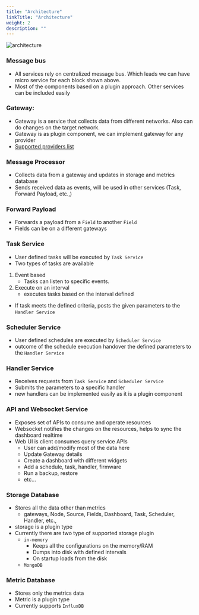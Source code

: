 ```yaml
---
title: "Architecture"
linkTitle: "Architecture"
weight: 2
description: ""
---
```


![architecture](/doc-images/architecture.png)

### Message bus
* All services rely on centralized message bus. Which leads we can have micro service for each block shown above.
* Most of the components based on a plugin approach. Other services can be included easily

### Gateway:
* Gateway is a service that collects data from different networks. 
Also can do changes on the target network.
* Gateway is as plugin component, we can implement gateway for any provider
* [Supported providers list](/docs/overview/#supported-providers)


### Message Processor
* Collects data from a gateway and updates in storage and metrics database
* Sends received data as events, will be used in other services (Task, Forward Payload, etc.,)

### Forward Payload
* Forwards a payload from a `Field` to another `Field`
* Fields can be on a different gateways

### Task Service
* User defined tasks will be executed by `Task Service`
* Two types of tasks are available
1. Event based
    * Tasks can listen to specific events.
2. Execute on an interval
     * executes tasks based on the interval defined

* If task meets the defined criteria, posts the given parameters to the `Handler Service`

### Scheduler Service
* User defined schedules are executed by `Scheduler Service`
* outcome of the schedule execution handover the defined parameters to the `Handler Service`

### Handler Service
* Receives requests from `Task Service` and `Scheduler Service`
* Submits the parameters to a specific handler
* new handlers can be implemented easily as it is a plugin component

### API and Websocket Service
* Exposes set of APIs to consume and operate resources
* Websocket notifies the changes on the resources, helps to sync the dashboard realtime
* Web UI is client consumes query service APIs
  * User can add/modify most of the data here
  * Update Gateway details
  * Create a dashboard with different widgets
  * Add a schedule, task, handler, firmware
  * Run a backup, restore
  * etc...

### Storage Database
* Stores all the data other than metrics
  * gateways, Node, Source, Fields, Dashboard, Task, Scheduler, Handler, etc.,
* storage is a plugin type
* Currently there are two type of supported storage plugin
  * `in-memory`
    * Keeps all the configurations on the memory/RAM
    * Dumps into disk with defined intervals
    * On startup loads from the disk
  * `MongoDB`

### Metric Database
* Stores only the metrics data
* Metric is a plugin type
* Currently supports `InfluxDB`

